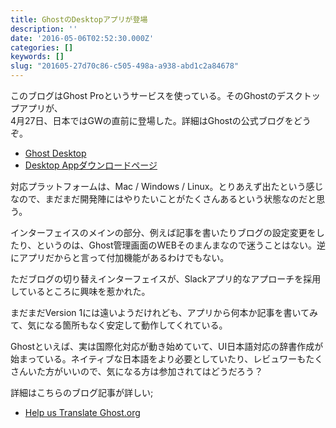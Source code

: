 ```yaml
---
title: GhostのDesktopアプリが登場
description: ''
date: '2016-05-06T02:52:30.000Z'
categories: []
keywords: []
slug: "201605-27d70c86-c505-498a-a938-abd1c2a84678"
---
```

このブログはGhost Proというサービスを使っている。そのGhostのデスクトップアプリが、  
4月27日、日本ではGWの直前に登場した。詳細はGhostの公式ブログをどうぞ。

*   [Ghost Desktop](https://blog.ghost.org/desktop/)
*   [Desktop Appダウンロードページ](https://ghost.org/downloads/)

対応プラットフォームは、Mac / Windows / Linux。とりあえず出たという感じなので、まだまだ開発陣にはやりたいことがたくさんあるという状態なのだと思う。

インターフェイスのメインの部分、例えば記事を書いたりブログの設定変更をしたり、というのは、Ghost管理画面のWEBそのまんまなので迷うことはない。逆にアプリだからと言って付加機能があるわけでもない。

ただブログの切り替えインターフェイスが、Slackアプリ的なアプローチを採用しているところに興味を惹かれた。

まだまだVersion 1には遠いようだけれども、アプリから何本か記事を書いてみて、気になる箇所もなく安定して動作してくれている。

Ghostといえば、実は国際化対応が動き始めていて、UI日本語対応の辞書作成が始まっている。ネイティブな日本語をより必要としていたり、レビュワーもたくさんいた方がいいので、気になる方は参加されてはどうだろう？

詳細はこちらのブログ記事が詳しい;

*   [Help us Translate Ghost.org](https://blog.ghost.org/translate-ghost-org/)